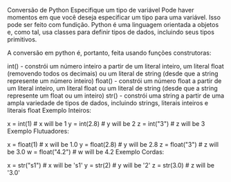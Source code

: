 Conversão de Python
Especifique um tipo de variável
Pode haver momentos em que você deseja especificar um tipo para uma variável. Isso pode ser feito com fundição. Python é uma linguagem orientada a objetos e, como tal, usa classes para definir tipos de dados, incluindo seus tipos primitivos.

A conversão em python é, portanto, feita usando funções construtoras:

int() - constrói um número inteiro a partir de um literal inteiro, um literal float (removendo todos os decimais) ou um literal de string (desde que a string represente um número inteiro)
float() - constrói um número float a partir de um literal inteiro, um literal float ou um literal de string (desde que a string represente um float ou um inteiro)
str() - constrói uma string a partir de uma ampla variedade de tipos de dados, incluindo strings, literais inteiros e literais float
Exemplo
Inteiros:

x = int(1)   # x will be 1
y = int(2.8) # y will be 2
z = int("3") # z will be 3
Exemplo
Flutuadores:

x = float(1)     # x will be 1.0
y = float(2.8)   # y will be 2.8
z = float("3")   # z will be 3.0
w = float("4.2") # w will be 4.2
Exemplo
Cordas:

x = str("s1") # x will be 's1'
y = str(2)    # y will be '2'
z = str(3.0)  # z will be '3.0'
